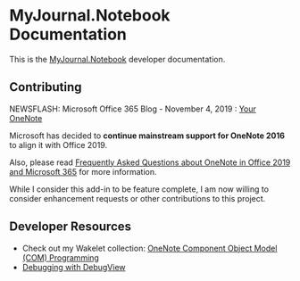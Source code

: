 # MyJournal.Notebook Documentation

This is the [MyJournal.Notebook](https://github.com/atrenton/MyJournal.Notebook) developer documentation.

## Contributing

NEWSFLASH: Microsoft Office 365 Blog - November 4, 2019 : [Your OneNote](https://techcommunity.microsoft.com/t5/Office-365-Blog/Your-OneNote/ba-p/954922 "https://techcommunity.microsoft.com/t5/Office-365-Blog/Your-OneNote/ba-p/954922")

Microsoft has decided to **continue mainstream support for OneNote 2016** to align it with Office 2019.

Also, please read [Frequently Asked Questions about OneNote in Office 2019 and Microsoft 365](https://support.office.com/en-us/article/frequently-asked-questions-about-onenote-and-office-2019-6582c7ae-2ec6-408d-8b7a-3ed71a3c2103 "https://support.office.com/en-us/article/frequently-asked-questions-about-onenote-and-office-2019-6582c7ae-2ec6-408d-8b7a-3ed71a3c2103") for more information.

While I consider this add-in to be feature complete, I am now willing to consider enhancement requests or other contributions to this project.

## Developer Resources

- Check out my Wakelet collection: [OneNote Component Object Model (COM) Programming](https://wakelet.com/wake/0a714a50-a923-4ee5-82f0-2c7171589551)
- [Debugging with DebugView](debugging/README.md)
